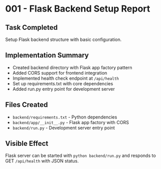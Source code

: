 # 001 - Flask Backend Setup Report

## Task Completed
Setup Flask backend structure with basic configuration.

## Implementation Summary
- Created backend directory with Flask app factory pattern
- Added CORS support for frontend integration
- Implemented health check endpoint at `/api/health`
- Set up requirements.txt with core dependencies
- Added run.py entry point for development server

## Files Created
- `backend/requirements.txt` - Python dependencies
- `backend/app/__init__.py` - Flask app factory with CORS
- `backend/run.py` - Development server entry point

## Visible Effect
Flask server can be started with `python backend/run.py` and responds to GET `/api/health` with JSON status.